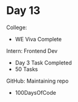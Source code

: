 # Day 13

College:
- WE Viva Complete

Intern: Frontend Dev
- Day 3 Task Completed
- 50 Tasks

GitHub: Maintaining repo
- 100DaysOfCode